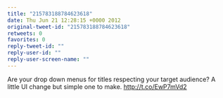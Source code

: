 ```yaml
---
title: "215783188784623618"
date: Thu Jun 21 12:28:15 +0000 2012
original-tweet-id: "215783188784623618"
retweets: 0
favorites: 0
reply-tweet-id: ""
reply-user-id: ""
reply-user-screen-name: ""
---
```

Are your drop down menus for titles respecting your target audience? A little UI change but simple one to make. http://t.co/EwP7mVd2
